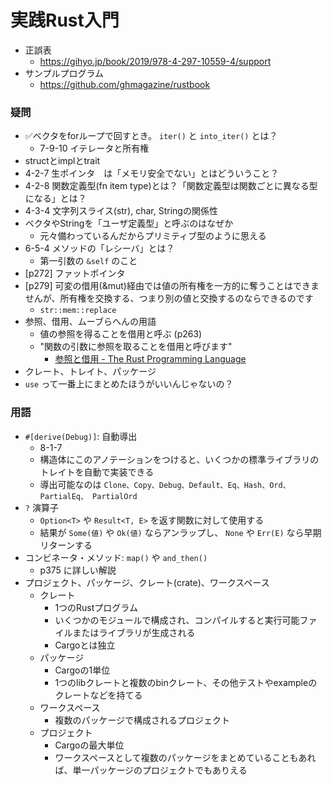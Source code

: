 実践Rust入門
===========

- 正誤表
  - https://gihyo.jp/book/2019/978-4-297-10559-4/support
- サンプルプログラム
  - https://github.com/ghmagazine/rustbook


### 疑問

- ✅ベクタをforループで回すとき。 `iter()` と `into_iter()` とは？
  - 7-9-10 イテレータと所有権
- structとimplとtrait
- 4-2-7 生ポインタ　は「メモリ安全でない」とはどういうこと？
- 4-2-8 関数定義型(fn item type)とは？「関数定義型は関数ごとに異なる型になる」とは？
- 4-3-4 文字列スライス(str), char, Stringの関係性
- ベクタやStringを「ユーザ定義型」と呼ぶのはなぜか
  - 元々備わっているんだからプリミティブ型のように思える
- 6-5-4 メソッドの「レシーバ」とは？
  - 第一引数の `&self` のこと
- [p272] ファットポインタ
- [p279] 可変の借用(&mut)経由では値の所有権を一方的に奪うことはできませんが、所有権を交換する、つまり別の値と交換するのならできるのです
  - `str::mem::replace`
- 参照、借用、ムーブらへんの用語
  - 値の参照を得ることを借用と呼ぶ (p263)
  - "関数の引数に参照を取ることを借用と呼びます"
    - [参照と借用 - The Rust Programming Language](https://doc.rust-jp.rs/book/second-edition/ch04-02-references-and-borrowing.html)
- クレート、トレイト、パッケージ
- `use` って一番上にまとめたほうがいいんじゃないの？


### 用語

- `#[derive(Debug)]`: 自動導出
  - 8-1-7
  - 構造体にこのアノテーションをつけると、いくつかの標準ライブラリのトレイトを自動で実装できる
  - 導出可能なのは `Clone、Copy、Debug、Default、Eq、Hash、Ord、PartialEq、 PartialOrd`
- `?` 演算子
  - `Option<T>` や `Result<T, E>` を返す関数に対して使用する
  - 結果が `Some(値)` や `Ok(値)` ならアンラップし、 `None` や `Err(E)` なら早期リターンする
- コンビネータ・メソッド: `map()` や `and_then()`
  - p375 に詳しい解説
- プロジェクト、パッケージ、クレート(crate)、ワークスペース
  - クレート
    - 1つのRustプログラム
    - いくつかのモジュールで構成され、コンパイルすると実行可能ファイルまたはライブラリが生成される
    - Cargoとは独立
  - パッケージ
    - Cargoの1単位
    - 1つのlibクレートと複数のbinクレート、その他テストやexampleのクレートなどを持てる
  - ワークスペース
    - 複数のパッケージで構成されるプロジェクト
  - プロジェクト
    - Cargoの最大単位
    - ワークスペースとして複数のパッケージをまとめていることもあれば、単一パッケージのプロジェクトでもありえる
